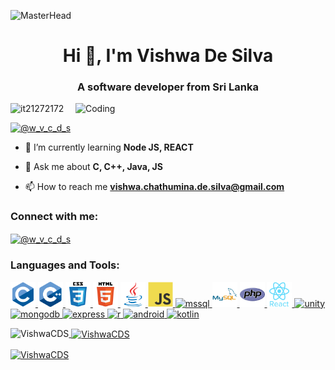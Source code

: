 ![MasterHead](https://miro.medium.com/max/1400/1*OxT7UjIwhklKE8d8SFyo7g.gif)
<h1 align="center">Hi 👋, I'm Vishwa De Silva</h1>
<h3 align="center">A software developer from Sri Lanka</h3>
<img align="right" alt="Coding" width="400" src="https://assets-global.website-files.com/6046919f8276b876330735e2/60519a8ad2a3d67e48d03816_cli.gif">

<p align="left"> <img src="https://komarev.com/ghpvc/?username=it21272172&label=Profile%20views&color=0e75b6&style=flat" alt="it21272172" /> </p>

<p align="left"> <a href="https://twitter.com/@w_v_c_d_s" target="blank"><img src="https://img.shields.io/twitter/follow/@w_v_c_d_s?logo=twitter&style=for-the-badge" alt="@w_v_c_d_s" /></a> </p>

- 🌱 I’m currently learning **Node JS, REACT**

- 💬 Ask me about **C, C++, Java, JS**

- 📫 How to reach me **vishwa.chathumina.de.silva@gmail.com**

<h3 align="left">Connect with me:</h3>
<p align="left">
<a href="https://twitter.com/@w_v_c_d_s" target="blank"><img align="center" src="https://raw.githubusercontent.com/rahuldkjain/github-profile-readme-generator/master/src/images/icons/Social/twitter.svg" alt="@w_v_c_d_s" height="30" width="40" /></a>
</p>

<h3 align="left">Languages and Tools:</h3>
<p align="left"> <a href="https://www.cprogramming.com/" target="_blank" rel="noreferrer"> <img src="https://raw.githubusercontent.com/devicons/devicon/master/icons/c/c-original.svg" alt="c" width="40" height="40"/> </a> <a href="https://www.w3schools.com/cpp/" target="_blank" rel="noreferrer"> <img src="https://raw.githubusercontent.com/devicons/devicon/master/icons/cplusplus/cplusplus-original.svg" alt="cplusplus" width="40" height="40"/> </a> <a href="https://www.w3schools.com/css/" target="_blank" rel="noreferrer"> <img src="https://raw.githubusercontent.com/devicons/devicon/master/icons/css3/css3-original-wordmark.svg" alt="css3" width="40" height="40"/> </a> <a href="https://www.w3.org/html/" target="_blank" rel="noreferrer"> <img src="https://raw.githubusercontent.com/devicons/devicon/master/icons/html5/html5-original-wordmark.svg" alt="html5" width="40" height="40"/> </a> <a href="https://www.java.com" target="_blank" rel="noreferrer"> <img src="https://raw.githubusercontent.com/devicons/devicon/master/icons/java/java-original.svg" alt="java" width="40" height="40"/> </a> <a href="https://developer.mozilla.org/en-US/docs/Web/JavaScript" target="_blank" rel="noreferrer"> <img src="https://raw.githubusercontent.com/devicons/devicon/master/icons/javascript/javascript-original.svg" alt="javascript" width="40" height="40"/> </a> <a href="https://www.microsoft.com/en-us/sql-server" target="_blank" rel="noreferrer"> <img src="https://www.svgrepo.com/show/303229/microsoft-sql-server-logo.svg" alt="mssql" width="40" height="40"/> </a> <a href="https://www.mysql.com/" target="_blank" rel="noreferrer"> <img src="https://raw.githubusercontent.com/devicons/devicon/master/icons/mysql/mysql-original-wordmark.svg" alt="mysql" width="40" height="40"/> </a> <a href="https://www.php.net" target="_blank" rel="noreferrer"> <img src="https://raw.githubusercontent.com/devicons/devicon/master/icons/php/php-original.svg" alt="php" width="40" height="40"/> </a> <a href="https://reactjs.org/" target="_blank" rel="noreferrer"> <img src="https://raw.githubusercontent.com/devicons/devicon/master/icons/react/react-original-wordmark.svg" alt="react" width="40" height="40"/> </a> <a href="https://unity.com/" target="_blank" rel="noreferrer"> <img src="https://www.vectorlogo.zone/logos/unity3d/unity3d-icon.svg" alt="unity" width="40" height="40"/> </a> <a href="https://www.mongodb.com/" target="_blank" rel="noreferrer"> <img src="https://www.vectorlogo.zone/logos/mongodb/mongodb-icon.svg" alt="mongodb" width="40" height="40"/> <a href="https://expressjs.com/" target="_blank" rel="noreferrer"> <img src="https://www.vectorlogo.zone/logos/expressjs/expressjs-icon.svg" alt="express" width="40" height="40"/> <a href="https://www.r-project.org/" target="_blank" rel="noreferrer"> <img src="https://www.vectorlogo.zone/logos/r-project/r-project-official.svg" alt="r" width="40" height="40"/> <a href="https://developer.android.com/" target="_blank" rel="noreferrer"> <img src="https://www.vectorlogo.zone/logos/android/android-official.svg" alt="android" width="40" height="40"/> <a href="https://kotlinlang.org/" target="_blank" rel="noreferrer"> <img src="https://www.vectorlogo.zone/logos/kotlinlang/kotlinlang-icon.svg" alt="kotlin" width="40" height="40"/></p>

<p><img align="left" src="https://github-readme-stats.vercel.app/api/top-langs?username=VishwaCDS&show_icons=true&locale=en&layout=compact" alt="VishwaCDS" /></p>

<p>&nbsp;<img align="center" src="https://github-readme-stats.vercel.app/api?username=VishwaCDS&show_icons=true&locale=en" alt="VishwaCDS" /></p>

<p><img align="center" src="https://github-readme-streak-stats.herokuapp.com/?user=VishwaCDS" alt="VishwaCDS" /></p>
